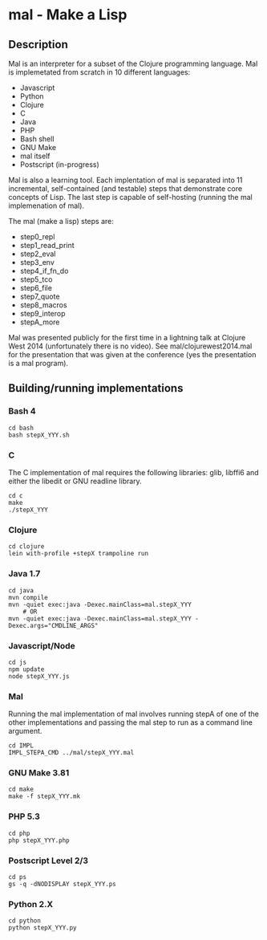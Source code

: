 # mal - Make a Lisp

## Description

Mal is an interpreter for a subset of the Clojure programming
language. Mal is implemetated from scratch in 10 different languages:

* Javascript
* Python
* Clojure
* C
* Java
* PHP
* Bash shell
* GNU Make
* mal itself
* Postscript (in-progress)


Mal is also a learning tool. Each implentation of mal is separated
into 11 incremental, self-contained (and testable) steps that
demonstrate core concepts of Lisp. The last step is capable of
self-hosting (running the mal implemenation of mal).

The mal (make a lisp) steps are:

* step0_repl
* step1_read_print
* step2_eval
* step3_env
* step4_if_fn_do
* step5_tco
* step6_file
* step7_quote
* step8_macros
* step9_interop
* stepA_more


Mal was presented publicly for the first time in a lightning talk at
Clojure West 2014 (unfortunately there is no video). See
mal/clojurewest2014.mal for the presentation that was given at the
conference (yes the presentation is a mal program).

## Building/running implementations

### Bash 4

```
cd bash
bash stepX_YYY.sh
```

### C

The C implementation of mal requires the following libraries: glib,
libffi6 and either the libedit or GNU readline library.

```
cd c
make
./stepX_YYY
```

### Clojure

```
cd clojure
lein with-profile +stepX trampoline run
```

### Java 1.7

```
cd java
mvn compile
mvn -quiet exec:java -Dexec.mainClass=mal.stepX_YYY
    # OR
mvn -quiet exec:java -Dexec.mainClass=mal.stepX_YYY -Dexec.args="CMDLINE_ARGS"
```

### Javascript/Node

```
cd js
npm update
node stepX_YYY.js
```

### Mal

Running the mal implementation of mal involves running stepA of one of
the other implementations and passing the mal step to run as a command
line argument.

```
cd IMPL
IMPL_STEPA_CMD ../mal/stepX_YYY.mal

```

### GNU Make 3.81

```
cd make
make -f stepX_YYY.mk
```

### PHP 5.3

```
cd php
php stepX_YYY.php
```

### Postscript Level 2/3

```
cd ps
gs -q -dNODISPLAY stepX_YYY.ps
```

### Python 2.X

```
cd python
python stepX_YYY.py
```
